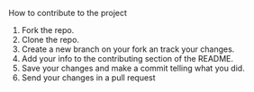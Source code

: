 How to contribute to the project

1. Fork the repo.
2. Clone the repo.
3. Create a new branch on your fork an track your changes.
4. Add your info to the contributing section of the README.
5. Save your changes and make a commit telling what you did.
6. Send your changes in a pull request
